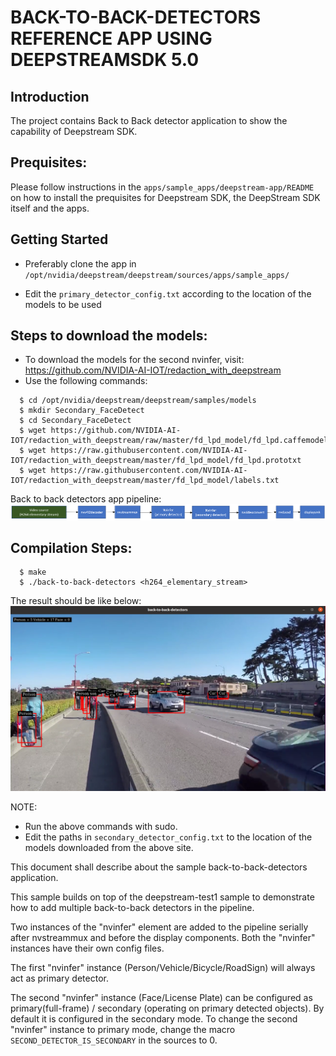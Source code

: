 # BACK-TO-BACK-DETECTORS REFERENCE APP USING DEEPSTREAMSDK 5.0

## Introduction
The project contains Back to Back detector application to show the
capability of Deepstream SDK.

## Prequisites:

Please follow instructions in the `apps/sample_apps/deepstream-app/README` on how
to install the prequisites for Deepstream SDK, the DeepStream SDK itself and the
apps.

## Getting Started

- Preferably clone the app in
  `/opt/nvidia/deepstream/deepstream/sources/apps/sample_apps/`

- Edit the `primary_detector_config.txt` according to the location of the models to be used

## Steps to download the models:
- To download the models for the second nvinfer, visit:
  https://github.com/NVIDIA-AI-IOT/redaction_with_deepstream
-  Use the following commands:
```
  $ cd /opt/nvidia/deepstream/deepstream/samples/models
  $ mkdir Secondary_FaceDetect
  $ cd Secondary_FaceDetect
  $ wget https://github.com/NVIDIA-AI-IOT/redaction_with_deepstream/raw/master/fd_lpd_model/fd_lpd.caffemodel
  $ wget https://raw.githubusercontent.com/NVIDIA-AI-IOT/redaction_with_deepstream/master/fd_lpd_model/fd_lpd.prototxt
  $ wget https://raw.githubusercontent.com/NVIDIA-AI-IOT/redaction_with_deepstream/master/fd_lpd_model/labels.txt
```

Back to back detectors app pipeline:
![DS Back to back detectors Pipeline](.backtobackdetectors_pipeline.png)

## Compilation Steps:
```
  $ make
  $ ./back-to-back-detectors <h264_elementary_stream>
```
The result should be like below:
  ![DS Back to Back Detectors Screenshot](.backtobackdetectors.png)

NOTE:
- Run the above commands with sudo.
- Edit the paths in `secondary_detector_config.txt` to the location of the models
  downloaded from the above site.

This document shall describe about the sample back-to-back-detectors application.

This sample builds on top of the deepstream-test1 sample to demonstrate how to
add multiple back-to-back detectors in the pipeline.

Two instances of the "nvinfer" element are added to the pipeline serially after
nvstreammux and before the display components. Both the "nvinfer" instances have
their own config files.

The first "nvinfer" instance (Person/Vehicle/Bicycle/RoadSign) will always act
as primary detector.

The second "nvinfer" instance (Face/License Plate) can be configured as
primary(full-frame) / secondary (operating on primary detected objects). By
default it is configured in the secondary mode. To change the second "nvinfer"
instance to primary mode, change the macro `SECOND_DETECTOR_IS_SECONDARY` in the
sources to 0.

